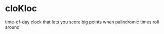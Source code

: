 cloKloc
=======

time-of-day clock that lets you score big points when palindromic times roll around
